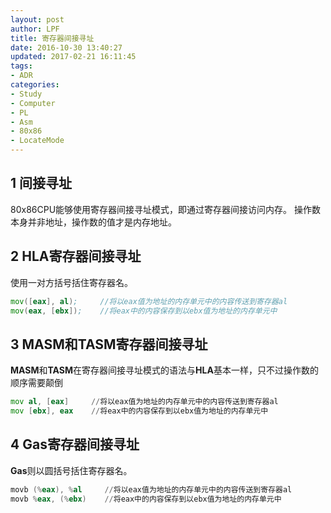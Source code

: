 ```yaml
---
layout: post
author: LPF
title: 寄存器间接寻址
date: 2016-10-30 13:40:27
updated: 2017-02-21 16:11:45
tags:
- ADR
categories:
- Study
- Computer
- PL
- Asm
- 80x86
- LocateMode
---
```


## 1 间接寻址

80x86CPU能够使用寄存器间接寻址模式，即通过寄存器间接访问内存。
操作数本身并非地址，操作数的值才是内存地址。

## 2 HLA寄存器间接寻址

使用一对方括号括住寄存器名。

```asm
mov([eax], al);     //将以eax值为地址的内存单元中的内容传送到寄存器al
mov(eax, [ebx]);    //将eax中的内容保存到以ebx值为地址的内存单元中
```

## 3 MASM和TASM寄存器间接寻址

**MASM**和**TASM**在寄存器间接寻址模式的语法与**HLA**基本一样，只不过操作数的顺序需要颠倒

```asm
mov al, [eax]     //将以eax值为地址的内存单元中的内容传送到寄存器al
mov [ebx], eax    //将eax中的内容保存到以ebx值为地址的内存单元中
```

## 4 Gas寄存器间接寻址

**Gas**则以圆括号括住寄存器名。

```asm
movb (%eax), %al     //将以eax值为地址的内存单元中的内容传送到寄存器al
movb %eax, (%ebx)    //将eax中的内容保存到以ebx值为地址的内存单元中
```

